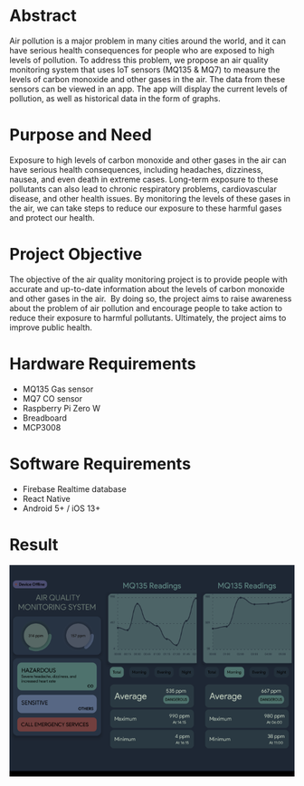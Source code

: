 # Abstract

Air pollution is a major problem in many cities around the world, and it can have serious health consequences for people who are exposed to high levels of pollution. To address this problem, we propose an air quality monitoring system that uses IoT sensors (MQ135 & MQ7) to measure the levels of carbon monoxide and other gases in the air. The data from these sensors can be viewed in an app. The app will display the current levels of pollution, as well as historical data in the form of graphs.

# Purpose and Need

Exposure to high levels of carbon monoxide and other gases in the air can have serious health consequences, including headaches, dizziness, nausea, and even death in extreme cases. Long-term exposure to these pollutants can also lead to chronic respiratory problems, cardiovascular disease, and other health issues. By monitoring the levels of these gases in the air, we can take steps to reduce our exposure to these harmful gases and protect our health.

# Project Objective

The objective of the air quality monitoring project is to provide people with accurate and up-to-date information about the levels of carbon monoxide and other gases in the air.  By doing so, the project aims to raise awareness about the problem of air pollution and encourage people to take action to reduce their exposure to harmful pollutants. Ultimately, the project aims to improve public health.

# Hardware Requirements

- MQ135 Gas sensor
- MQ7 CO sensor
- Raspberry Pi Zero W
- Breadboard
- MCP3008

# Software Requirements

- Firebase Realtime database
- React Native
- Android 5+ / iOS 13+

# Result

<div class="test" style="display: flex; justify-content : space-between; align-items : center;">
  <div style="display: flex; flex-direction: column;">
    <img src="Home.png" alt="Image 1" width="200px" />
  </div>
  <div style="display: flex; flex-direction: column;">
   <img src="1.png" alt="Image 1" width="200px" />
  </div>
  <div style="display: flex; flex-direction: column;">
     <img src="2.png" alt="Image 1" width="200px" />
  </div>
</div>
